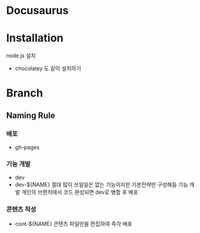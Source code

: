 # Docusaurus
# Installation
node.js 설치
- chocolatey 도 같이 설치하기

# Branch 

## Naming Rule
### 배포
- gh-pages
### 기능 개발
- dev
- dev-${NAME}
절대 많이 쓰일일은 없는 기능이지만 기본전략만 구성해둠
기능 개발 개인의 브랜치에서 코드 완성되면 dev로 병합 후 배포
### 콘텐츠 작성
- cont-${NAME}
콘텐츠 파일만을 편집하여 즉각 배포 
 
